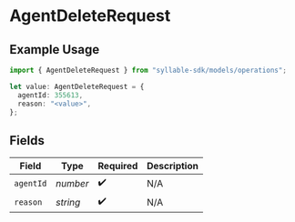 # AgentDeleteRequest

## Example Usage

```typescript
import { AgentDeleteRequest } from "syllable-sdk/models/operations";

let value: AgentDeleteRequest = {
  agentId: 355613,
  reason: "<value>",
};
```

## Fields

| Field              | Type               | Required           | Description        |
| ------------------ | ------------------ | ------------------ | ------------------ |
| `agentId`          | *number*           | :heavy_check_mark: | N/A                |
| `reason`           | *string*           | :heavy_check_mark: | N/A                |
